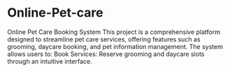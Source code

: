 # Online-Pet-care
Online Pet Care Booking System This project is a comprehensive platform designed to streamline pet care services, offering features such as grooming, daycare booking, and pet information management. The system allows users to:  Book Services: Reserve grooming and daycare slots through an intuitive interface. 
